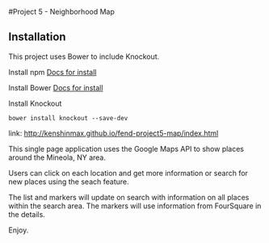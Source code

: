#Project 5 - Neighborhood Map

## Installation
This project uses Bower to include Knockout.

Install npm
[Docs for install](https://docs.npmjs.com/cli/install "npm install docs")

Install Bower
[Docs for install](http://bower.io/#install-bower "Bower install documentation")

Install Knockout
```
bower install knockout --save-dev
```

link: http://kenshinmax.github.io/fend-project5-map/index.html

This single page application uses the Google Maps API to show places around the Mineola, NY area.


Users can click on each location and get more information or search for new places using the seach feature. 

The list and markers will update on search with information on all places within the search area.  The markers will use information from FourSquare in the details.

Enjoy.
